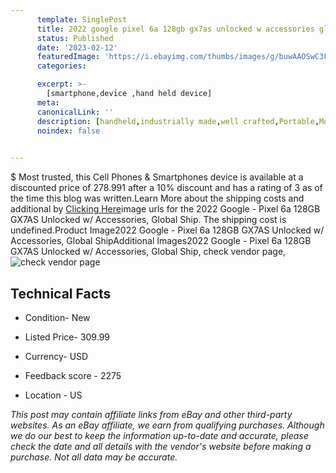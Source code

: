 ```yaml
---
      template: SinglePost
      title: 2022 google pixel 6a 128gb gx7as unlocked w accessories global ship
      status: Published
      date: '2023-02-12'
      featuredImage: 'https://i.ebayimg.com/thumbs/images/g/buwAAOSwC3Fi2fmX/s-l225.jpg'
      categories: 

      excerpt: >-
        [smartphone,device ,hand held device]
      meta:
      canonicalLink: ''
      description: [handheld,industrially made,well crafted,Portable,Mobile,Compact,Convenient,Lightweight,Maneuverable,Man-portable,Miniature,Carriable,Hand-held,Light,Holdable,Transportable,Mobile device,Pocket-sized,On-the-go,Wireless,Cordless,Compact size,Convenient size, smartphone,device ,hand held device]
      noindex: false

        
---
```

$
    Most trusted, this Cell Phones & Smartphones device is available at a discounted price of 278.991 after a 10% discount and has a rating of 3 as of the time this blog was written.Learn More about the shipping costs and additional by [Clicking Here](https://www.ebay.com/itm/165590393409?hash=item268df4e241%3Ag%3AbuwAAOSwC3Fi2fmX&amdata=enc%3AAQAHAAAA4OA1FQQkDKYO8tepWmNsSRxgrAlKfAD9fHGpI%2FvJR%2FMoQn41pgiX%2BYXkpg1DUefCIpUW0%2B4vrU79eS7LWgYrRTAtQBJAYQuYwCVEFOzjpCEqNI713tETw3xjcSYf0KGUwO9ZPvuHE0cAivwvXeaOGmhXdkosC17HL1rEX9jbnGvUaDVK%2BAzOGcUuWiJgm1XBgVCgR1KjBQLfpOONPI5s0v14BJFQnHBSaxtg8dbw8ezrkA8X4DvzpyChAeRd4QHmNSS5TwbLdsERx91IB8oBXQREXOChvjWJsvQfGnkvT8%2Fa&mkevt=1&mkcid=1&mkrid=711-53200-19255-0&campid=%253CePNCampaignId%253E&customid=%253CreferenceId%253E&toolid=10049)image urls for the 2022 Google - Pixel 6a 128GB GX7AS Unlocked w/ Accessories, Global Ship. The shipping cost is undefined.Product Image2022 Google - Pixel 6a 128GB GX7AS Unlocked w/ Accessories, Global ShipAdditional Images2022 Google - Pixel 6a 128GB GX7AS Unlocked w/ Accessories, Global Ship, check vendor page, ![check vendor page](https://origin-galleryplus.ebayimg.com/ws/web/165590393409_2_0_1/225x225.jpg,https://origin-galleryplus.ebayimg.com/ws/web/165590393409_3_0_1/225x225.jpg,https://origin-galleryplus.ebayimg.com/ws/web/165590393409_4_0_1/225x225.jpg,https://origin-galleryplus.ebayimg.com/ws/web/165590393409_5_0_1/225x225.jpg,https://origin-galleryplus.ebayimg.com/ws/web/165590393409_6_0_1/225x225.jpg,https://origin-galleryplus.ebayimg.com/ws/web/165590393409_7_0_1/225x225.jpg,https://origin-galleryplus.ebayimg.com/ws/web/165590393409_8_0_1/225x225.jpg,https://origin-galleryplus.ebayimg.com/ws/web/165590393409_9_0_1/225x225.jpg,https://origin-galleryplus.ebayimg.com/ws/web/165590393409_10_0_1/225x225.jpg,https://origin-galleryplus.ebayimg.com/ws/web/165590393409_11_0_1/225x225.jpg)
    
    

 ## Technical Facts 



     
      

 - Condition- New 


      

 - Listed Price- 309.99 


      

 - Currency- USD 


      

 - Feedback score - 2275 


      

 - Location - US 


      
      

 *_This post may contain affiliate links from eBay and other third-party websites. As an eBay affiliate, we earn from qualifying purchases. Although we do our best to keep the information up-to-date and accurate, please check the date and all details with the vendor's website before making a purchase. Not all data may be accurate._*



    
    
    
    
    